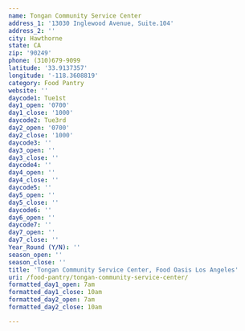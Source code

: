 ```yaml
---
name: Tongan Community Service Center
address_1: '13030 Inglewood Avenue, Suite.104'
address_2: ''
city: Hawthorne
state: CA
zip: '90249'
phone: (310)679-9099
latitude: '33.9137357'
longitude: '-118.3608819'
category: Food Pantry
website: ''
daycode1: Tue1st
day1_open: '0700'
day1_close: '1000'
daycode2: Tue3rd
day2_open: '0700'
day2_close: '1000'
daycode3: ''
day3_open: ''
day3_close: ''
daycode4: ''
day4_open: ''
day4_close: ''
daycode5: ''
day5_open: ''
day5_close: ''
daycode6: ''
day6_open: ''
daycode7: ''
day7_open: ''
day7_close: ''
Year_Round (Y/N): ''
season_open: ''
season_close: ''
title: 'Tongan Community Service Center, Food Oasis Los Angeles'
uri: /food-pantry/tongan-community-service-center/
formatted_day1_open: 7am
formatted_day1_close: 10am
formatted_day2_open: 7am
formatted_day2_close: 10am

---
```

